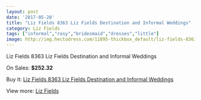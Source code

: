 ```yaml
---
layout: post
date: '2017-05-28'
title: "Liz Fields 8363 Liz Fields Destination and Informal Weddings"
category: Liz Fields
tags: ["informal","rosy","bridesmaid","dresses","little"]
image: http://img.hectodress.com/11895-thickbox_default/liz-fields-8363-liz-fields-destination-and-informal-weddings.jpg
---
```

Liz Fields 8363 Liz Fields Destination and Informal Weddings

On Sales: **$252.32**
<a href="https://www.hectodress.com/liz-fields/5849-liz-fields-8363-liz-fields-destination-and-informal-weddings.html"><amp-img layout="responsive" width="600" height="600" src="//img.hectodress.com/11895-thickbox_default/liz-fields-8363-liz-fields-destination-and-informal-weddings.jpg" alt="Liz Fields 8363 Liz Fields Destination and Informal Weddings 0" /></a>
<a href="https://www.hectodress.com/liz-fields/5849-liz-fields-8363-liz-fields-destination-and-informal-weddings.html"><amp-img layout="responsive" width="600" height="600" src="//img.hectodress.com/11896-thickbox_default/liz-fields-8363-liz-fields-destination-and-informal-weddings.jpg" alt="Liz Fields 8363 Liz Fields Destination and Informal Weddings 1" /></a>

Buy it: [Liz Fields 8363 Liz Fields Destination and Informal Weddings](https://www.hectodress.com/liz-fields/5849-liz-fields-8363-liz-fields-destination-and-informal-weddings.html "Liz Fields 8363 Liz Fields Destination and Informal Weddings")

View more: [Liz Fields](https://www.hectodress.com/102-liz-fields "Liz Fields")